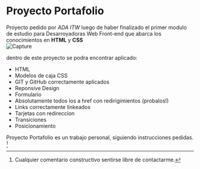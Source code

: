 # Proyecto Portafolio    
Proyecto pedido por *ADA ITW* luego de haber finalizado el primer modulo de estudio para Desarroyadoras Web Front-end que abarca los conocimientos en **HTML** y **CSS**    
![Capture](https://user-images.githubusercontent.com/102563745/181642081-198d447e-7cad-41fa-b43c-b8b1a1278302.JPG)

dentro de este proyecto se podra encontrar aplicado:    
- HTML
- Modelos de caja CSS
- GIT y GitHub correctamente aplicados
- Reponsive Design
- Formulario
- Absolutamente todos los a href con redirigimientos (probalos!)
- Links correctamente linkeados
- Tarjetas con redireccion
- Transiciones
- Posicionamiento    
    
Proyecto Portafolio es un trabajo personal, siguiendo instrucciones pedidas. [^.]

[^.]: Cualquier comentario constructivo sentirse libre de contactarme.
